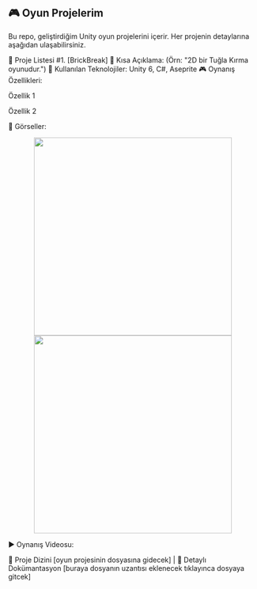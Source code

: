 ## 🎮 Oyun Projelerim

Bu repo, geliştirdiğim Unity oyun projelerini içerir. Her projenin detaylarına aşağıdan ulaşabilirsiniz.


📂 Proje Listesi
#1. [BrickBreak]
📌 Kısa Açıklama: (Örn: "2D bir Tuğla Kırma oyunudur.")
🔧 Kullanılan Teknolojiler: Unity 6, C#, Aseprite
🎮 Oynanış Özellikleri:

Özellik 1

Özellik 2

📸 Görseller:

<div align="center"> <img src="Screenshots/proje1_1.png" width="400"> <img src="Screenshots/proje1_2.gif" width="400"> </div>

▶️ Oynanış Videosu: 


📂 Proje Dizini [oyun projesinin dosyasına gidecek] | 📝 Detaylı Dokümantasyon [buraya dosyanın uzantısı eklenecek tıklayınca dosyaya gitcek]
